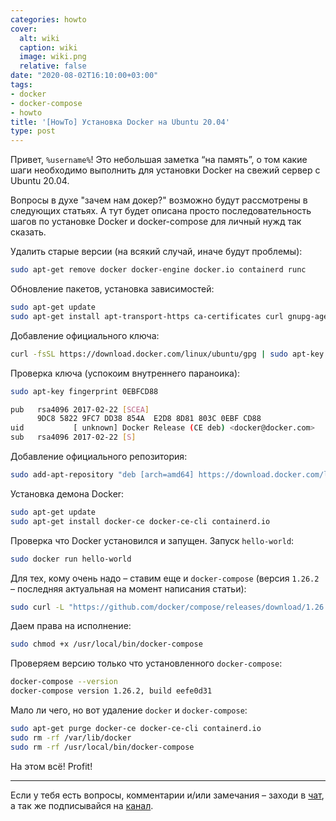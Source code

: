 ```yaml
---
categories: howto
cover:
  alt: wiki
  caption: wiki
  image: wiki.png
  relative: false
date: "2020-08-02T16:10:00+03:00"
tags:
- docker
- docker-compose
- howto
title: '[HowTo] Установка Docker на Ubuntu 20.04'
type: post
---
```

Привет, `%username%`! Это небольшая заметка “на память”, о том какие шаги необходимо выполнить для установки Docker на свежий сервер с Ubuntu 20.04.

Вопросы в духе "зачем нам докер?" возможно будут рассмотрены в следующих статьях. А тут будет описана просто последовательность шагов по установке Docker и docker-compose для личный нужд так сказать.

Удалить старые версии (на всякий случай, иначе будут проблемы):

```bash
sudo apt-get remove docker docker-engine docker.io containerd runc
```

Обновление пакетов, установка зависимостей:

```bash
sudo apt-get update
sudo apt-get install apt-transport-https ca-certificates curl gnupg-agent software-properties-common
```

Добавление официального ключа:

```bash
curl -fsSL https://download.docker.com/linux/ubuntu/gpg | sudo apt-key add -
```

Проверка ключа (успокоим внутреннего параноика):

```bash
sudo apt-key fingerprint 0EBFCD88

pub   rsa4096 2017-02-22 [SCEA]
      9DC8 5822 9FC7 DD38 854A  E2D8 8D81 803C 0EBF CD88
uid           [ unknown] Docker Release (CE deb) <docker@docker.com>
sub   rsa4096 2017-02-22 [S]
```

Добавление официального репозитория:

```bash
sudo add-apt-repository "deb [arch=amd64] https://download.docker.com/linux/ubuntu $(lsb_release -cs) stable"
```

Установка демона Docker:

```bash
sudo apt-get update
sudo apt-get install docker-ce docker-ce-cli containerd.io
```

Проверка что Docker установился и запущен. Запуск `hello-world`:

```bash
sudo docker run hello-world
```

Для тех, кому очень надо – ставим еще и `docker-compose` (версия `1.26.2` – последняя актуальная на момент написания статьи):

```bash
sudo curl -L "https://github.com/docker/compose/releases/download/1.26.2/docker-compose-$(uname -s)-$(uname -m)" -o /usr/local/bin/docker-compose
```

Даем права на исполнение:

```bash
sudo chmod +x /usr/local/bin/docker-compose
```

Проверяем версию только что установленного `docker-compose`:

```bash
docker-compose --version
docker-compose version 1.26.2, build eefe0d31
```

Мало ли чего, но вот удаление `docker` и `docker-compose`:

```bash
sudo apt-get purge docker-ce docker-ce-cli containerd.io
sudo rm -rf /var/lib/docker
sudo rm -rf /usr/local/bin/docker-compose
```

На этом всё! Profit!

---
Если у тебя есть вопросы, комментарии и/или замечания – заходи в [чат](https://ttttt.me/jtprogru_chat), а так же подписывайся на [канал](https://ttttt.me/jtprogru_channel).
